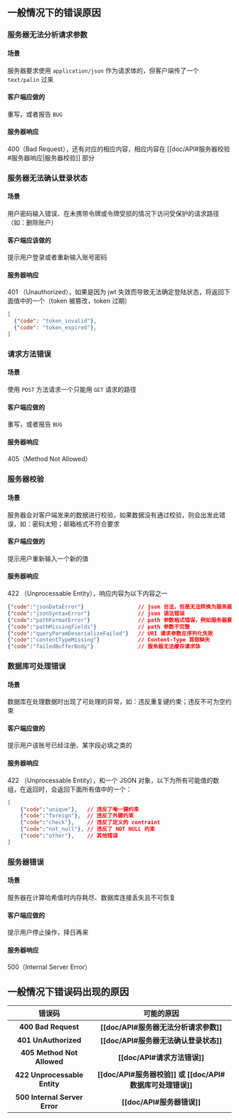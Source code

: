 ## 一般情况下的错误原因
### 服务器无法分析请求参数
#### 场景
服务器要求使用 `application/json` 作为请求体的，但客户端传了一个 `text/palin` 过来
#### 客户端应做的
重写，或者报告 `BUG`
#### 服务器响应
400（Bad Request），还有对应的相应内容，相应内容在 [[doc/API#服务器校验#服务器响应|服务器校验]] 部分

### 服务器无法确认登录状态
#### 场景
用户密码输入错误、在未携带令牌或令牌受损的情况下访问受保护的请求路径（如：删除账户）
#### 客户端应该做的
提示用户登录或者重新输入账号密码
#### 服务器响应
401 （Unauthorized），如果是因为 jwt 失效而导致无法确定登陆状态，将返回下面值中的一个（token 被篡改，token 过期）
```json
[
  {"code": "token_invalid"},
  {"code": "token_expired"},
]
```

### 请求方法错误
#### 场景
使用 `POST` 方法请求一个只能用 `GET` 请求的路径
#### 客户端应做的
重写，或者报告 `BUG`
#### 服务器响应
405（Method Not Allowed）

### 服务器校验
#### 场景
服务器会对客户端发来的数据进行校验，如果数据没有通过校验，则会出发此错误，如：密码太短；邮箱格式不符合要求
#### 客户端应做的
提示用户重新输入一个新的值
#### 服务器响应
422 （Unprocessable Entity），响应内容为以下内容之一
```json
{"code":"jsonDataError"}                 // json 合法，但是无法转换为服务器要求的结构
{"code":"jsonSyntaxError"}               // json 语法错误
{"code":"pathFormatError"}               // path 参数格式错误，例如服务器要求一个数字id，但是参数提供的是一个非数字的字符串
{"code":"pathMissingFields"}             // path 参数不完整
{"code":"queryParamDeserializeFailed"}   // URI 请求参数反序列化失败
{"code":"contentTypeMissing"}            // Content-Type 首部缺失
{"code":"failedBufferBody"}              // 服务器无法缓存请求体
```

### 数据库可处理错误
#### 场景
数据库在处理数据时出现了可处理的异常，如：违反重复键约束；违反不可为空约束
#### 客户端应做的
提示用户该账号已经注册、某字段必填之类的
#### 服务器响应
422 （Unprocessable Entity），和一个 JSON 对象，以下为所有可能值的数组，在返回时，会返回下面所有值中的一个：
```json
[
    {"code":"unique"},   // 违反了唯一键约束
    {"code":"foreign"},  // 违反了外键约束
    {"code":"check"},    // 违反了定义的 contraint
    {"code":"not_null"}, // 违反了 NOT NULL 约束
    {"code":"other"},    // 其他错误
]
```

### 服务器错误
#### 场景
服务器在计算哈希值时内存耗尽、数据库连接丢失且不可恢复
#### 客户端应做的
提示用户停止操作，择日再来
#### 服务器响应
500（Internal Server Error）

## 一般情况下错误码出现的原因

|          **错误码**          |                **可能的原因**                 |
| :-----------------------: | :--------------------------------------: |
|    **400 Bad Request**    |       **[[doc/API#服务器无法分析请求参数]]**        |
|   **401 UnAuthorized**    |       **[[doc/API#服务器无法确认登录状态]]**        |
|  **405 Method Not Allowed**   |            **[[doc/API#请求方法错误]]**            |
| **422 Unprocessable Entity**  | **[[doc/API#服务器校验]] 或 [[doc/API#数据库可处理错误]]** |
| **500 Internal Server Error** |            **[[doc/API#服务器错误]]**             |
